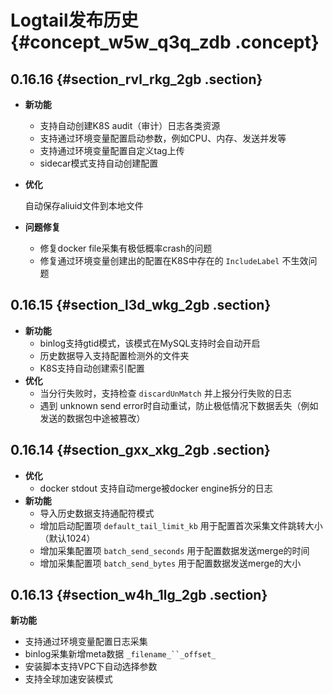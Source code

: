 # Logtail发布历史 {#concept_w5w_q3q_zdb .concept}

## 0.16.16 {#section_rvl_rkg_2gb .section}

-   **新功能**
    -   支持自动创建K8S audit（审计）日志各类资源
    -   支持通过环境变量配置启动参数，例如CPU、内存、发送并发等
    -   支持通过环境变量配置自定义tag上传
    -   sidecar模式支持自动创建配置
-   **优化**

    自动保存aliuid文件到本地文件

-   **问题修复**
    -   修复docker file采集有极低概率crash的问题
    -   修复通过环境变量创建出的配置在K8S中存在的 `IncludeLabel` 不生效问题

## 0.16.15 {#section_l3d_wkg_2gb .section}

-   **新功能**
    -   binlog支持gtid模式，该模式在MySQL支持时会自动开启
    -   历史数据导入支持配置检测外的文件夹
    -   K8S支持自动创建索引配置
-   **优化**
    -   当分行失败时，支持检查 `discardUnMatch` 并上报分行失败的日志
    -   遇到 unknown send error时自动重试，防止极低情况下数据丢失（例如发送的数据包中途被篡改）

## 0.16.14 {#section_gxx_xkg_2gb .section}

-   **优化**
    -   docker stdout 支持自动merge被docker engine拆分的日志
-   **新功能**
    -   导入历史数据支持通配符模式
    -   增加启动配置项 `default_tail_limit_kb` 用于配置首次采集文件跳转大小（默认1024）
    -   增加采集配置项 `batch_send_seconds` 用于配置数据发送merge的时间
    -   增加采集配置项 `batch_send_bytes` 用于配置数据发送merge的大小

## 0.16.13 {#section_w4h_1lg_2gb .section}

**新功能**

-   支持通过环境变量配置日志采集
-   binlog采集新增meta数据 `_filename_``_offset_`
-   安装脚本支持VPC下自动选择参数
-   支持全球加速安装模式


